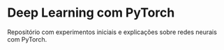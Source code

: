 # Deep Learning com PyTorch

Repositório com experimentos iniciais e explicações sobre redes neurais com PyTorch.

